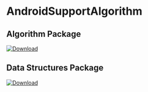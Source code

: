 # AndroidSupportAlgorithm

## Algorithm Package

[ ![Download](https://api.bintray.com/packages/ntvinh11586/android-support-algorithm/algorithms/images/download.svg) ](https://bintray.com/ntvinh11586/android-support-algorithm/algorithms/_latestVersion)


## Data Structures Package

 [ ![Download](https://api.bintray.com/packages/ntvinh11586/android-support-algorithm/data-structures/images/download.svg) ](https://bintray.com/ntvinh11586/android-support-algorithm/data-structures/_latestVersion)